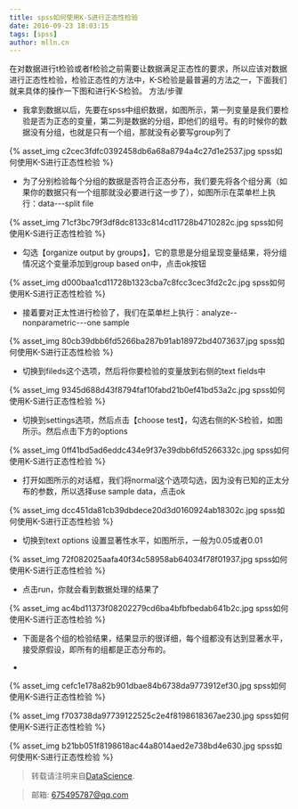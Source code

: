 ```yaml
---
title: spss如何使用K-S进行正态性检验
date: 2016-09-23 18:03:15
tags: [spss]
author: mlln.cn
---
```

在对数据进行t检验或者f检验之前需要让数据满足正态性的要求，所以应该对数据进行正态性检验，检验正态性的方法中，K-S检验是最普遍的方法之一，下面我们就来具体的操作一下图和进行K-S检验。
方法/步骤


-  我拿到数据以后，先要在spss中组织数据，如图所示，第一列变量是我们要检验是否为正态的变量，第二列是数据的分组，即他们的组号。有的时候你的数据没有分组，也就是只有一个组，那就没有必要写group列了

{% asset_img c2cec3fdfc0392458db6a68a8794a4c27d1e2537.jpg spss如何使用K-S进行正态性检验 %}

- 为了分别检验每个分组的数据是否符合正态分布，我们要先将各个组分离（如果你的数据只有一个组那就没必要进行这一步了），如图所示在菜单栏上执行：data---split file

{% asset_img 71cf3bc79f3df8dc8133c814cd11728b4710282c.jpg spss如何使用K-S进行正态性检验 %}

- 勾选【organize output by groups】，它的意思是分组呈现变量结果，将分组情况这个变量添加到group based on中，点击ok按钮

{% asset_img d000baa1cd11728b1323cba7c8fcc3cec3fd2c2c.jpg spss如何使用K-S进行正态性检验 %}

- 接着要对正太性进行检验了，我们在菜单栏上执行：analyze--nonparametric---one sample

{% asset_img 80cb39dbb6fd5266ba287b91ab18972bd4073637.jpg spss如何使用K-S进行正态性检验 %}

- 切换到fileds这个选项，然后将你要检验的变量放到右侧的text fields中

{% asset_img 9345d688d43f8794faf10fabd21b0ef41bd53a2c.jpg spss如何使用K-S进行正态性检验 %}

- 切换到settings选项，然后点击【choose test】，勾选右侧的K-S检验，如图所示。然后点击下方的options

{% asset_img 0ff41bd5ad6eddc434e9f37e39dbb6fd5266332c.jpg spss如何使用K-S进行正态性检验 %}

- 打开如图所示的对话框，我们将normal这个选项勾选，因为没有已知的正太分布的参数，所以选择use sample data，点击ok

{% asset_img dcc451da81cb39dbdece20d3d0160924ab18302c.jpg spss如何使用K-S进行正态性检验 %}

- 切换到text options 设置显著性水平，如图所示，一般为0.05或者0.01

{% asset_img 72f082025aafa40f34c58958ab64034f78f01937.jpg spss如何使用K-S进行正态性检验 %}

- 点击run，你就会看到数据处理的结果了

{% asset_img ac4bd11373f08202279cd6ba4bfbfbedab641b2c.jpg spss如何使用K-S进行正态性检验 %}

- 下面是各个组的检验结果，结果显示的很详细，每个组都没有达到显著水平，接受原假设，即所有的组都是正态分布的。

-  

{% asset_img cefc1e178a82b901dbae84b6738da9773912ef30.jpg spss如何使用K-S进行正态性检验 %}

{% asset_img f703738da97739122525c2e4f8198618367ae230.jpg spss如何使用K-S进行正态性检验 %}

{% asset_img b21bb051f8198618ac44a8014aed2e738bd4e630.jpg spss如何使用K-S进行正态性检验 %}

> 转载请注明来自[DataScience](http://mlln.cn).

> 邮箱: 675495787@qq.com 

